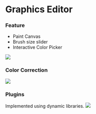 # **Graphics Editor**

### **Feature**

* Paint Canvas
* Brush size slider
* Interactive Color Picker

<img src="Resources/Screens/screen_1.png">

### **Color Correction**

<img src="Resources/Screens/screen_2.png">

### **Plugins**
Implemented using dynamic libraries.
<img src="Resources/Screens/screen_3.png">
